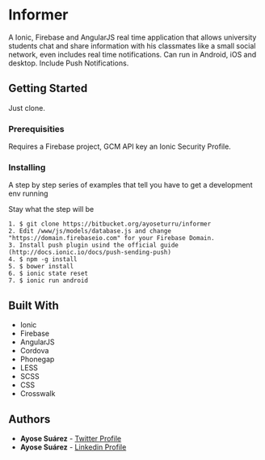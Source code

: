 # Informer
A Ionic, Firebase and AngularJS real time application that allows university students chat and share information with his classmates like a small social network, even includes real time notifications. Can run in Android, iOS and desktop.
Include Push Notifications.

## Getting Started
Just clone.

### Prerequisities

Requires a Firebase project, GCM API key an Ionic Security Profile.

### Installing

A step by step series of examples that tell you have to get a development env running

Stay what the step will be

```
1. $ git clone https://bitbucket.org/ayoseturru/informer
2. Edit /www/js/models/database.js and change "https://domain.firebaseio.com" for your Firebase Domain.
3. Install push plugin usind the official guide (http://docs.ionic.io/docs/push-sending-push)
4. $ npm -g install
5. $ bower install
6. $ ionic state reset
7. $ ionic run android

```

## Built With

* Ionic
* Firebase
* AngularJS
* Cordova
* Phonegap
* LESS
* SCSS
* CSS
* Crosswalk

## Authors

* **Ayose Suárez** - [Twitter Profile](https://twitter.com/AyoseTurru)
* **Ayose Suárez** - [Linkedin Profile](https://es.linkedin.com/in/ayose-su%C3%A1rez-189888113)
